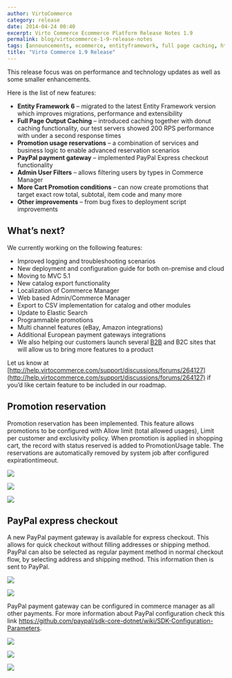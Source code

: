 ```yaml
---
author: VirtoCommerce
category: release
date: 2014-04-24 00:40
excerpt: Virto Commerce Ecommerce Platform Release Notes 1.9
permalink: blog/virtocommerce-1-9-release-notes
tags: [announcements, ecommerce, entityframework, full page caching, html5, localization, paypal]
title: "Virto Commerce 1.9 Release"
---
```

This release focus was on performance and technology updates as well as some smaller enhancements.

Here is the list of new features:

* **Entity Framework 6** – migrated to the latest Entity Framework version which improves migrations, performance and extensibility
* **Full Page Output Caching** – introduced caching together with donut caching functionality, our test servers showed 200 RPS performance with under a second response times
* **Promotion usage reservations** – a combination of services and business logic to enable advanced reservation scenarios
* **PayPal payment gateway** – implemented PayPal Express checkout functionality
* **Admin User Filters** – allows filtering users by types in Commerce Manager
* **More Cart Promotion conditions** – can now create promotions that target exact row total, subtotal, item code and many more
* **Other improvements** – from bug fixes to deployment script improvements

## What’s next?

We currently working on the following features:

* Improved logging and troubleshooting scenarios
* New deployment and configuration guide for both on-premise and cloud
* Moving to MVC 5.1
* New catalog export functionality
* Localization of Commerce Manager
* Web based Admin/Commerce Manager
* Export to CSV implementation for catalog and other modules
* Update to Elastic Search
* Programmable promotions
* Multi channel features (eBay, Amazon integrations)
* Additional European payment gateways integrations
* We also helping our customers launch several [B2B](https://virtocommerce.com/b2b-ecommerce-platform) and B2C sites that will allow us to bring more features to a product

Let us know at [http://help.virtocommerce.com/support/discussions/forums/264127](http://help.virtocommerce.com/support/discussions/forums/264127) if you’d like certain feature to be included in our roadmap.

## Promotion reservation

Promotion reservation has been implemented. This feature allows promotions to be configured with Allow limit (total allowed usages), Limit per customer and exclusivity policy. When promotion is applied in shopping cart, the record with status reserved is added to PromotionUsage table. The reservations are automatically removed by system job after configured expirationtimeout.

![](assets/images/blog/clip_image002d.jpg)

![](assets/images/blog/clip_image004d.jpg)

![](assets/images/blog/clip_image006d.jpg)

## PayPal express checkout

A new PayPal payment gateway is available for express checkout. This allows for quick checkout without filling addresses or shipping method. PayPal can also be selected as regular payment method in normal checkout flow, by selecting address and shipping method. This information then is sent to PayPal.

![](assets/images/blog/clip_image008d.jpg)

![](assets/images/blog/clip_image010d.jpg)

PayPal payment gateway can be configured in commerce manager as all other payments. For more information about PayPal configuration check this link <a href="https://github.com/paypal/sdk-core-dotnet/wiki/SDK-Configuration-Parameters" rel="nofollow">https://github.com/paypal/sdk-core-dotnet/wiki/SDK-Configuration-Parameters</a>.

![](assets/images/blog/clip_image012d.jpg)

![](assets/images/blog/clip_image014d.jpg)

![](assets/images/blog/clip_image016d.jpg)
